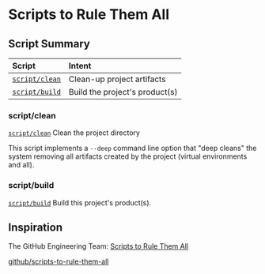 # Scripts to Rule Them All

## Script Summary

| Script | Intent |
|:--|:--|
| [`script/clean`](#scriptclean) | Clean-up project artifacts |
| [`script/build`](#scriptbuild) | Build the project's product(s) |

### script/clean

[`script/clean`][clean] Clean the project directory

This script implements a `--deep` command line option that "deep cleans" the system removing all artifacts created by the project (virtual environments and all).

### script/build

[`script/build`][build] Build this project's product(s).

## Inspiration

The GitHub Engineering Team: [Scripts to Rule Them All](https://githubengineering.com/scripts-to-rule-them-all/)

[github/scripts-to-rule-them-all](https://github.com/github/scripts-to-rule-them-all)

[clean]: clean
[build]: build
